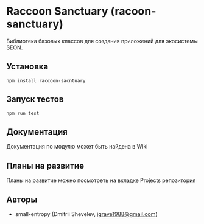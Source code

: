 # Raccoon Sanctuary (racoon-sanctuary)
Библиотека базовых классов для создания приложений для экосистемы SEON.
## Установка
```npm install raccoon-sacntuary```
## Запуск тестов
```npm run test```
## Документация
Документация по модулю может быть найдена в Wiki
## Планы на развитие
Планы на развитие можно посмотреть на вкладке Projects репозитория
## Авторы
* small-entropy (Dmitrii Shevelev, igrave1988@gmail.com)